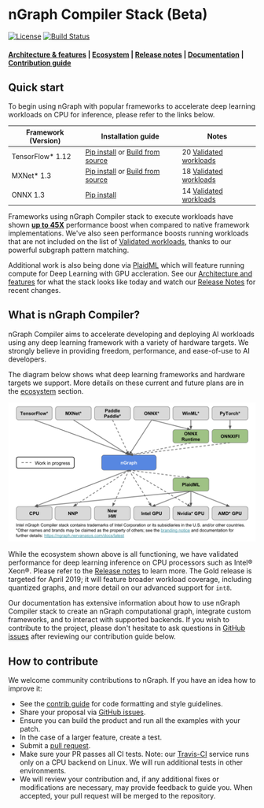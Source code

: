 # nGraph Compiler Stack (Beta)

[![License](https://img.shields.io/badge/License-Apache%202.0-blue.svg)](https://github.com/NervanaSystems/ngraph/blob/master/LICENSE) [![Build Status][build-status-badge]][build-status] 

<div align="left">
  <h4>
    <a href="./ABOUT.md">Architecture & features</a> | <a href="./ecosystem-overview.md" >Ecosystem</a> | <a href="https://ngraph.nervanasys.com/docs/latest/project/release-notes.html">Release notes</a><span> | </span> <a href="https://ngraph.nervanasys.com/docs/latest">Documentation</a><span> | </span> <a href="#How-to-contribute" >Contribution guide</a>
 </h4>
</div>

## Quick start


To begin using nGraph with popular frameworks to accelerate deep learning 
workloads on CPU for inference, please refer to the links below. 

|  Framework (Version)       | Installation guide                     | Notes  
|----------------------------|----------------------------------------|-----------------------------------
| TensorFlow* 1.12           | [Pip install](https://github.com/NervanaSystems/ngraph-tf/tree/v0.8.0#option-1-use-a-pre-built-ngraph-tensorflow-bridge) or [Build from source](https://github.com/NervanaSystems/ngraph-tf/tree/v0.8.0#option-2-build-ngraph-bridge-from-source-using-tensorflow-source)   | 20 [Validated workloads]
| MXNet* 1.3                 | [Pip install](https://github.com/NervanaSystems/ngraph-mxnet#Installation) or [Build from source](https://github.com/NervanaSystems/ngraph-mxnet#building-with-ngraph-support)| 18 [Validated workloads]   
| ONNX 1.3                   | [Pip install](https://github.com/NervanaSystems/ngraph-onnx#installation)                          | 14 [Validated workloads] 

Frameworks using nGraph Compiler stack to execute workloads have shown 
[**up to 45X**](https://ai.intel.com/ngraph-compiler-stack-beta-release/) performance boost when compared to native framework 
implementations. We've also seen performance boosts running workloads that 
are not included on the list of [Validated workloads], thanks to our 
powerful subgraph pattern matching.

Additional work is also being done via [PlaidML] which will feature running 
compute for Deep Learning with GPU accleration. See our 
[Architecture and features] for what the stack looks like today and watch our 
[Release Notes] for recent changes.


## What is nGraph Compiler? 

nGraph Compiler aims to accelerate developing and deploying AI workloads 
using any deep learning framework with a variety of hardware targets. 
We strongly believe in providing freedom, performance, and ease-of-use to AI 
developers. 

The diagram below shows what deep learning frameworks and hardware targets
we support. More details on these current and future plans are in the [ecosystem]
section. 


![nGraph wireframe][ngraph_wireframes_with_notice]


While the ecosystem shown above is all functioning, we have validated 
performance for deep learning inference on CPU processors such as Intel® Xeon®. 
Please refer to the [Release notes] to learn more. The Gold release 
is targeted for April 2019; it will feature broader workload coverage, 
including quantized graphs, and more detail on our advanced support for 
``int8``. 

Our documentation has extensive information about how to use nGraph Compiler 
stack to create an nGraph computational graph, integrate custom frameworks, 
and to interact with supported backends. If you wish to contribute to the 
project, please don't hesitate to ask questions in [GitHub issues] after 
reviewing our contribution guide below. 


## How to contribute

We welcome community contributions to nGraph. If you have an idea how
to improve it:

* See the [contrib guide] for code formatting and style guidelines.
* Share your proposal via [GitHub issues].
* Ensure you can build the product and run all the examples with your patch.
* In the case of a larger feature, create a test.
* Submit a [pull request].
* Make sure your PR passes all CI tests. Note: our [Travis-CI][build-status] service
  runs only on a CPU backend on Linux. We will run additional tests
  in other environments.
* We will review your contribution and, if any additional fixes or
  modifications are necessary, may provide feedback to guide you. When
  accepted, your pull request will be merged to the repository.


[Ecosystem]: ./ecosystem-overview.md
[Architecture and features]:https://ngraph.nervanasys.com/docs/latest/project/about.html
[Documentation]: https://ngraph.nervanasys.com/docs/latest
[build the Library]: https://ngraph.nervanasys.com/docs/latest/buildlb.html
[Getting Started Guides]: Getting-started-guides
[Validated workloads]: https://ngraph.nervanasys.com/docs/latest/frameworks/validation-testing.html
[Functional]: https://github.com/NervanaSystems/ngraph-onnx/ 
[How to contribute]: How-to-contribute
[framework integration guides]: http://ngraph.nervanasys.com/docs/latest/framework-integration-guides.html
[release notes]: https://ngraph.nervanasys.com/docs/latest/project/release-notes.html
[Github issues]: https://github.com/NervanaSystems/ngraph/issues
[contrib guide]: https://ngraph.nervanasys.com/docs/latest/project/code-contributor-README.html
[pull request]: https://github.com/NervanaSystems/ngraph/pulls
[how to import]: https://ngraph.nervanasys.com/docs/latest/howto/import.html
[ngraph_wireframes_with_notice]: doc/sphinx/source/graphics/ngraph_wireframes_with_notice_updated.png "nGraph wireframe"
[ngraph-compiler-stack-readme]: doc/sphinx/source/graphics/ngraph-compiler-stack-readme.png "nGraph Compiler Stack"
[build-status]: https://travis-ci.org/NervanaSystems/ngraph/branches
[build-status-badge]: https://travis-ci.org/NervanaSystems/ngraph.svg?branch=master
[develop-without-lockin]: doc/sphinx/source/graphics/develop-without-lockin.png "Develop on any part of the stack wtihout lockin"
[Movidius™ Myriad™ 2]:https://www.movidius.com/solutions/vision-processing-unit
[PlaidML]: https://github.com/plaidml/plaidml
[Source compile]: https://github.com/NervanaSystems/ngraph-mxnet/blob/master/README.md
[nGraph-ONNX]: https://github.com/NervanaSystems/ngraph-onnx/blob/master/README.md
[nGraph-ONNX adaptable]: https://ai.intel.com/adaptable-deep-learning-solutions-with-ngraph-compiler-and-onnx/
[nGraph for PyTorch developers]: https://ai.intel.com/investing-in-the-pytorch-developer-community
[Validated workloads]: https://ngraph.nervanasys.com/docs/latest/frameworks/validation-testing.html

